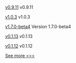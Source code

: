 
[v0.9.11](https://github.com/hyperledger/firefly-signer/releases/tag/v0.9.11) v0.9.11

[v1.0.3](https://github.com/hyperledger/indy-shared-gha/releases/tag/v1.0.3) v1.0.3

[v1.7.0-beta4](https://github.com/hyperledger-labs/hlf-operator/releases/tag/v1.7.0-beta4) Version 1.7.0-beta4

[v0.1.13](https://github.com/hyperledger/firefly-common/releases/tag/v0.1.13) v0.1.13

[v0.1.12](https://github.com/hyperledger/firefly-common/releases/tag/v0.1.12) v0.1.12


[See more >>>](https://start-here.hyperledger.org/releases)
